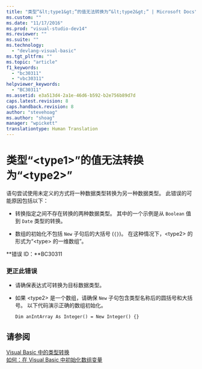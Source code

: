 ```yaml
---
title: "类型“&lt;type1&gt;”的值无法转换为“&lt;type2&gt;” | Microsoft Docs"
ms.custom: ""
ms.date: "11/17/2016"
ms.prod: "visual-studio-dev14"
ms.reviewer: ""
ms.suite: ""
ms.technology: 
  - "devlang-visual-basic"
ms.tgt_pltfrm: ""
ms.topic: "article"
f1_keywords: 
  - "bc30311"
  - "vbc30311"
helpviewer_keywords: 
  - "BC30311"
ms.assetid: e3a513d4-2a1e-46d6-b592-b2e756b89d7d
caps.latest.revision: 8
caps.handback.revision: 8
author: "stevehoag"
ms.author: "shoag"
manager: "wpickett"
translationtype: Human Translation
---
```

# 类型“&lt;type1&gt;”的值无法转换为“&lt;type2&gt;”
语句尝试使用未定义的方式将一种数据类型转换为另一种数据类型。 此错误的可能原因包括以下：  
  
-   转换指定之间不存在转换的两种数据类型。 其中的一个示例是从 `Boolean` 值到 `Date` 类型的转换。  
  
-   数组的初始化不包括 `New` 子句后的大括号 \(`{}`\)。 在这种情况下，\<type2\> 的形式为“\<type\> 的一维数组”。  
  
 **错误 ID：**BC30311  
  
### 更正此错误  
  
-   请确保表达式可转换为目标数据类型。  
  
-   如果 \<type2\> 是一个数组，请确保 `New` 子句包含类型名称后的圆括号和大括号。 以下代码演示正确的数组初始化。  
  
    ```  
    Dim anIntArray As Integer() = New Integer() {}  
    ```  
  
## 请参阅  
 [Visual Basic 中的类型转换](../../visual-basic/programming-guide/language-features/data-types/type-conversions.md)   
 [如何：在 Visual Basic 中初始化数组变量](../../visual-basic/programming-guide/language-features/arrays/how-to-initialize-an-array-variable.md)